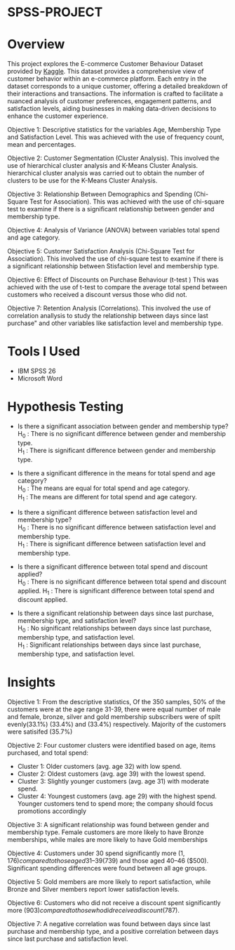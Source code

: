 # SPSS-PROJECT
# Overview
This project explores the E-commerce Customer Behaviour Dataset provided by [Kaggle](https://www.kaggle.com/datasets/uom190346a/e-commerce-customer-behavior-dataset). This dataset provides a comprehensive view of customer behavior within an e-commerce platform. Each entry in the dataset corresponds to a unique customer, offering a detailed breakdown of their interactions and transactions. The information is crafted to facilitate a nuanced analysis of customer preferences, engagement patterns, and satisfaction levels, aiding businesses in making data-driven decisions to enhance the customer experience. <br />

Objective 1: Descriptive statistics for the variables Age, Membership Type and Satisfaction Level. This was achieved with the use of frequency count, mean and percentages. <br />

Objective 2: Customer Segmentation (Cluster Analysis). This involved the use of hierarchical cluster analysis and K-Means Cluster Analysis. hierarchical cluster analysis was carried out to obtain the number of clusters to be use for the K-Means Cluster Analysis. <br />

Objective 3: Relationship Between Demographics and Spending (Chi-Square Test for Association). This was achieved with the use of chi-square test to examine if there is a significant relationship between gender and membership type. <br />

Objective 4: Analysis of Variance (ANOVA) between variables total spend and age category. <br />

Objective 5: Customer Satisfaction Analysis (Chi-Square Test for Association). This involved the use of chi-square test to examine if there is a significant relationship between Stisfaction level and membership type. <br />

Objective 6: Effect of Discounts on Purchase Behaviour (t-test ) This was achieved with the use of t-test to compare the average total spend between customers who received a discount versus those who did not. <br />

Objective 7: Retention Analysis (Correlations). This involved the use of correlation anallysis to study the relationship between days since last purchase" and other variables like satisfaction level and membership type.

# Tools I Used
* IBM SPSS 26
* Microsoft Word <br />

# Hypothesis Testing
* Is there a significant association between gender and membership type? <br />
  H<sub>0</sub> : There is no significant difference between gender and membership type. <br />
  H<sub>1</sub> : There is significant difference between gender and membership type. <br />
  
* Is there a significant difference in the means for total spend and age category? <br />
  H<sub>0</sub> : The means are equal for total spend and age category.  <br />
  H<sub>1</sub> : The means are different for total spend and age category.  <br />

* Is there a significant difference between satisfaction level and membership type? <br />
  H<sub>0</sub> : There is no significant difference between satisfaction level and membership type. <br />
  H<sub>1</sub> : There is significant difference between satisfaction level and membership type. <br />

* Is there a significant difference between total spend and discount applied? <br />
   H<sub>0</sub> : There is no significant difference between total spend and discount applied.
   H<sub>1</sub> : There is significant difference between total spend and discount applied. <br />

* Is there a significant relationship between days since last purchase, membership type, and satisfaction level? <br />
   H<sub>0</sub> : No significant relationships between days since last purchase, membership type, and satisfaction level. <br />
   H<sub>1</sub> : Significant relationships between days since last purchase, membership type, and satisfaction level. <br />

# Insights
Objective 1: From the descriptive statistics, Of the 350 samples, 50% of the customers were at the age range 31-39, there were equal number of male and female, bronze, silver and gold membership subscribers were of spilt evenly(33.1%) (33.4%) and (33.4%) respectively. Majority of the customers were satisifed (35.7%) <br />

Objective 2: Four customer clusters were identified based on age, items purchased, and total spend:
* Cluster 1: Older customers (avg. age 32) with low spend.
* Cluster 2: Oldest customers (avg. age 39) with the lowest spend.
* Cluster 3: Slightly younger customers (avg. age 31) with moderate spend.
* Cluster 4: Youngest customers (avg. age 29) with the highest spend.
Younger customers tend to spend more; the company should focus promotions accordingly​ <br />

Objective 3: A significant relationship was found between gender and membership type. Female customers are more likely to have Bronze memberships, while males are more likely to have Gold memberships​ <br />

Objective 4: Customers under 30 spend significantly more ($1,176) compared to those aged 31–39 ($739) and those aged 40–46 ($500). Significant spending differences were found between all age groups​. <br />

Objective 5: Gold members are more likely to report satisfaction, while Bronze and Silver members report lower satisfaction levels. <br />

Objective 6: Customers who did not receive a discount spent significantly more ($903) compared to those who did receive a discount ($787). <br />

Objective 7: A negative correlation was found between days since last purchase and membership type, and a positive correlation between days since last purchase and satisfaction level​. <br />

